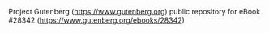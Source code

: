 Project Gutenberg (https://www.gutenberg.org) public repository for eBook #28342 (https://www.gutenberg.org/ebooks/28342)
